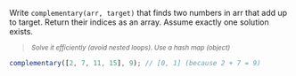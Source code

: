 Write `complementary(arr, target)` that finds two numbers in arr that add up to target. Return their indices as an array.
Assume exactly one solution exists.

> <sub><em>Solve it efficiently (avoid nested loops). Use a hash map (object)</em></sub>

```javascript
complementary([2, 7, 11, 15], 9); // [0, 1] (because 2 + 7 = 9)
```

